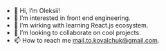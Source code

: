 - 👋 Hi, I’m Oleksii!
- 👀 I’m interested in front end engineering.
- 🌱 I’m wirking with learning React.js ecosystem.
- 💞️ I’m looking to collaborate on cool projects.
- 📫 How to reach me mail.to.kovalchuk@gmail.com.

<!---
kova1chuk/kova1chuk is a ✨ special ✨ repository because its `README.md` (this file) appears on your GitHub profile.
You can click the Preview link to take a look at your changes.
--->
